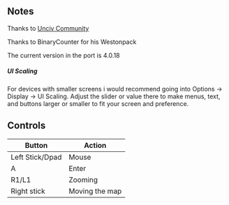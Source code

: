 ## Notes

Thanks to [Unciv Community](https://github.com/yairm210/Unciv)

Thanks to BinaryCounter for his Westonpack

The current version in the port is 4.0.18
##### UI Scaling

For devices with smaller screens i would recommend going into Options → Display → UI Scaling. Adjust the slider or value there to make menus, text, and buttons larger or smaller to fit your screen and preference.

## Controls

| Button | Action |
|--|--| 
|Left Stick/Dpad|Mouse|
|A|Enter|
|R1/L1|Zooming|
|Right stick|Moving the map|


